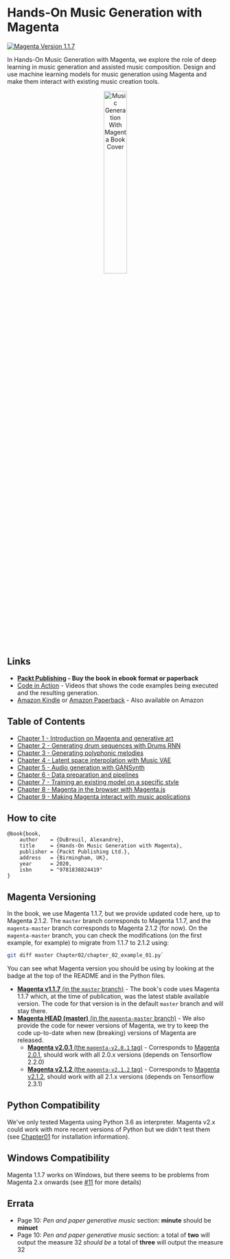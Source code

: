 # Hands-On Music Generation with Magenta

[![Magenta Version 1.1.7](./docs/magenta-v1.1.7-badge.svg)](https://github.com/magenta/magenta/releases/tag/1.1.7)

In Hands-On Music Generation with Magenta, we explore the role of deep learning in music generation and assisted music composition. Design and use machine learning models for music generation using Magenta and make them interact with existing music creation tools.

<p align="center">
<img width="33%" alt="Music Generation With Magenta Book Cover" title="Music Generation With Magenta Book Cover" src="./docs/music-generation-with-magenta-book-cover.jpeg">
<p>

## Links

- **[Packt Publishing](https://www.packtpub.com/eu/data/hands-on-music-generation-with-magenta) - Buy the book in ebook format or paperback**
- [Code in Action](https://www.youtube.com/playlist?list=PLWPX7CYPrFFqvJW-vPU0puAo8vqyzq0A6) - Videos that shows the code examples being executed and the resulting generation.
- [Amazon Kindle](https://www.amazon.com/Hands-Music-Generation-Magenta-composition-ebook/dp/B0847S8R48) or [Amazon Paperback](https://www.amazon.com/Hands-Music-Generation-Magenta-composition/dp/1838824413) - Also available on Amazon

## Table of Contents

- [Chapter 1 - Introduction on Magenta and generative art](Chapter01)
- [Chapter 2 - Generating drum sequences with Drums RNN](Chapter02)
- [Chapter 3 - Generating polyphonic melodies](Chapter03)
- [Chapter 4 - Latent space interpolation with Music VAE](Chapter04)
- [Chapter 5 - Audio generation with GANSynth](Chapter05)
- [Chapter 6 - Data preparation and pipelines](Chapter06)
- [Chapter 7 - Training an existing model on a specific style](Chapter07)
- [Chapter 8 - Magenta in the browser with Magenta.js](Chapter08)
- [Chapter 9 - Making Magenta interact with music applications](Chapter09)

## How to cite

```
@book{book,
    author    = {DuBreuil, Alexandre},
    title     = {Hands-On Music Generation with Magenta},
    publisher = {Packt Publishing Ltd.},
    address   = {Birmingham, UK},
    year      = 2020,
    isbn      = "9781838824419"
}
```

## Magenta Versioning

In the book, we use Magenta 1.1.7, but we provide updated code here, up to Magenta 2.1.2. The `master` branch corresponds to Magenta 1.1.7, and the `magenta-master` branch corresponds to Magenta 2.1.2 (for now). On the `magenta-master` branch, you can check the modifications (on the first example, for example) to migrate from 1.1.7 to 2.1.2 using:

```bash
git diff master Chapter02/chapter_02_example_01.py`
```

You can see what Magenta version you should be using by looking at the badge at the top of the README and in the Python files.

- [**Magenta v1.1.7** (in the `master` branch)](https://github.com/PacktPublishing/hands-on-music-generation-with-magenta) - The book's code uses Magenta 1.1.7 which, at the time of publication, was the latest stable available version. The code for that version is in the default `master` branch and will stay there.
- [**Magenta HEAD (master)** (in the `magenta-master` branch)](https://github.com/PacktPublishing/hands-on-music-generation-with-magenta/tree/magenta-master) - We also provide the code for newer versions of Magenta, we try to keep the code up-to-date when new (breaking) versions of Magenta are released.
    - [**Magenta v2.0.1** (the `magenta-v2.0.1` tag)](https://github.com/PacktPublishing/hands-on-music-generation-with-magenta/releases/tag/magenta-v2.0.1) - Corresponds to [Magenta 2.0.1](https://github.com/magenta/magenta/releases/tag/2.0.1), should work with all 2.0.x versions (depends on Tensorflow 2.2.0)
    - [**Magenta v2.1.2** (the `magenta-v2.1.2` tag)](https://github.com/PacktPublishing/hands-on-music-generation-with-magenta/releases/tag/magenta-v2.1.2) - Corresponds to [Magenta v2.1.2](https://github.com/magenta/magenta/releases/tag/v2.1.2), should work with all 2.1.x versions (depends on Tensorflow 2.3.1)
  
## Python Compatibility

We've only tested Magenta using Python 3.6 as interpreter. Magenta v2.x could work with more recent versions of Python but we didn't test them (see [Chapter01](Chapter01) for installation information).

## Windows Compatibility

Magenta 1.1.7 works on Windows, but there seems to be problems from Magenta 2.x onwards (see [#11](https://github.com/PacktPublishing/hands-on-music-generation-with-magenta/issues/11) for more details)

  
## Errata
  
* Page 10: _Pen and paper generative music_ section: **minute** should be **minuet**
* Page 10: _Pen and paper generative music_ section: a total of **two** will output the measure 32 _should be_ a total of **three** will output the measure 32
